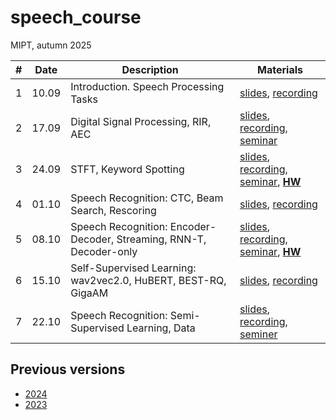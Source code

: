 # speech_course

MIPT, autumn 2025

| # | Date | Description | Materials |
|---------|------|-------------|---------|
| 1 | 10.09 | Introduction. Speech Processing Tasks | [slides](https://docs.google.com/presentation/d/17eHV-M9BJwHrLgCtMiyBgA5Vm96jaDDs62RC2s3GD-M), [recording](https://youtu.be/BB445XwXwEU) |
| 2 | 17.09 | Digital Signal Processing, RIR, AEC | [slides](https://docs.google.com/presentation/d/1Jl4uBhqN4GKE79r52xRNMPzElIQmVI7ckgeH2hy3sKo), [recording](https://youtu.be/TaMwhFnQe-c), [seminar](https://colab.research.google.com/github/georgygospodinov/speech_course/blob/main/week02/dsp_basics.ipynb) |
| 3 | 24.09 | STFT, Keyword Spotting | [slides](https://docs.google.com/presentation/d/1f53twYUY__edWL3Ny48mO4ef5YCqdVSF8VkTGvsQKzg), [recording](https://youtu.be/zaoVdVQVxfg), [seminar](./week03/), **[HW](./week03/kws/)** |
| 4 | 01.10 | Speech Recognition: CTC, Beam Search, Rescoring | [slides](https://docs.google.com/presentation/d/1RDpUIu2EaheE_MmKNUb8m65FocFiFhSjgTa_EfxREHE), [recording](https://youtu.be/2shAMBK4ASY) |
| 5 | 08.10 | Speech Recognition: Encoder-Decoder, Streaming, RNN-T, Decoder-only | [slides](https://docs.google.com/presentation/d/1ZAepHIe7ME8Vh9PKcVt8-0XLsezjOre-0_rJdPChZa0), [recording](https://youtu.be/_ouCYN4y4fk), [seminar](https://colab.research.google.com/drive/1t0R7uAttkXFytv4CkFHMfaja7SHY9GNy?usp=sharing#scrollTo=WJFBF2caa_PB), **[HW](./week05/README.md)** |
| 6 | 15.10 | Self-Supervised Learning: wav2vec2.0, HuBERT, BEST-RQ, GigaAM | [slides](https://docs.google.com/presentation/d/16CyQ7_qoN_vYhDPoO8lbkNZsMf-zaCIjJP3EvXqdois), [recording](https://youtu.be/_MFJ-EAuSZI) |
| 7 | 22.10 | Speech Recognition: Semi-Supervised Learning, Data | [slides](https://docs.google.com/presentation/d/1uRfIOfiwu4XKUnIEhdYhbYTlqKVm6jj1WZHlQctMfEw/edit?slide=id.g38631e327a6_1_0), [recording](https://youtu.be/p54HHhDSmm8), [seminer](https://colab.research.google.com/github/georgygospodinov/speech_course/blob/main/week07/seminar.ipynb) |

## Previous versions
* [2024](https://github.com/georgygospodinov/speech_course/tree/2024)
* [2023](https://github.com/georgygospodinov/speech_course/tree/2023)